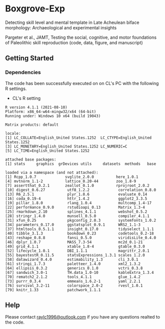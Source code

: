 # Boxgrove-Exp
Detecting skill level and mental template in Late Acheulean biface morphology: Archaeological and experimental insights

Pargeter et al., JAMT, Testing the social, cognitive, and motor foundations of Paleolithic skill reproduction (code, data, figure, and manuscript)

## Getting Started

### Dependencies
The code has been successfully executed on on CL's PC with the following R settings.

* CL's R setting
 ``` 
R version 4.1.1 (2021-08-10)
Platform: x86_64-w64-mingw32/x64 (64-bit)
Running under: Windows 10 x64 (build 19043)

Matrix products: default

locale:
[1] LC_COLLATE=English_United States.1252  LC_CTYPE=English_United States.1252   
[3] LC_MONETARY=English_United States.1252 LC_NUMERIC=C                          
[5] LC_TIME=English_United States.1252    

attached base packages:
[1] stats     graphics  grDevices utils     datasets  methods   base     

loaded via a namespace (and not attached):
 [1] Rcpp_1.0.7             svglite_2.0.0          here_1.0.1            
 [4] mvtnorm_1.1-2          lattice_0.20-44        zoo_1.8-9             
 [7] assertthat_0.2.1       zeallot_0.1.0          rprojroot_2.0.2       
[10] digest_0.6.27          utf8_1.2.2             correlation_0.8.0     
[13] R6_2.5.1               plyr_1.8.6             evaluate_0.14         
[16] coda_0.19-4            httr_1.4.2             ggplot2_3.3.5         
[19] pillar_1.8.0           rlang_1.0.4            multcomp_1.4-17       
[22] performance_0.9.0      rstudioapi_0.13        Matrix_1.3-4          
[25] rmarkdown_2.10         splines_4.1.1          webshot_0.5.2         
[28] stringr_1.4.0          munsell_0.5.0          compiler_4.1.1        
[31] xfun_0.25              pkgconfig_2.0.3        systemfonts_1.0.2     
[34] parameters_0.17.0      ggstatsplot_0.9.1      WRS2_1.1-3            
[37] htmltools_0.5.1.1      insight_0.17.0         tidyselect_1.1.1      
[40] tibble_3.1.3           bookdown_0.23          codetools_0.2-18      
[43] reshape_0.8.8          fansi_0.5.0            viridisLite_0.4.0     
[46] dplyr_1.0.7            MASS_7.3-54            mc2d_0.1-21           
[49] grid_4.1.1             xtable_1.8-4           gtable_0.3.0          
[52] lifecycle_1.0.1        DBI_1.1.1              magrittr_2.0.1        
[55] bayestestR_0.11.5      statsExpressions_1.3.1 scales_1.2.0          
[58] datawizard_0.4.0       estimability_1.3       cli_3.0.1             
[61] stringi_1.7.3          paletteer_1.4.0        xml2_1.3.2            
[64] ellipsis_0.3.2         generics_0.1.0         vctrs_0.3.8           
[67] sandwich_3.0-1         TH.data_1.0-10         kableExtra_1.3.4      
[70] rematch2_2.1.2         tools_4.1.1            glue_1.4.2            
[73] purrr_0.3.4            emmeans_1.6.2-1        yaml_2.2.1            
[76] survival_3.2-11        colorspace_2.0-2       rvest_1.0.1           
[79] knitr_1.33             patchwork_1.1.1          
 ``` 

## Help

Please contact raylc1996@outlook.com if you have any questions realted to the code.